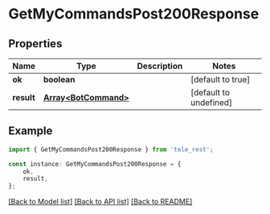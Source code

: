 # GetMyCommandsPost200Response


## Properties

Name | Type | Description | Notes
------------ | ------------- | ------------- | -------------
**ok** | **boolean** |  | [default to true]
**result** | [**Array&lt;BotCommand&gt;**](BotCommand.md) |  | [default to undefined]

## Example

```typescript
import { GetMyCommandsPost200Response } from 'tele_rest';

const instance: GetMyCommandsPost200Response = {
    ok,
    result,
};
```

[[Back to Model list]](../README.md#documentation-for-models) [[Back to API list]](../README.md#documentation-for-api-endpoints) [[Back to README]](../README.md)
